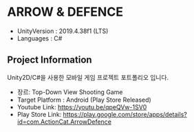 # ARROW & DEFENCE
* UnityVersion : 2019.4.38f1 (LTS)
* Languages    : C#

## Project Information
Unity2D/C#을 사용한 모바일 게임 프로젝트 포트폴리오 입니다.
* 장르: Top-Down View Shooting Game
* Target Platform : Android (Play Store Released)
* Youtube Link: https://youtu.be/qpeQVw-1SV0
* Play Store Link: https://play.google.com/store/apps/details?id=com.ActionCat.ArrowDefence
